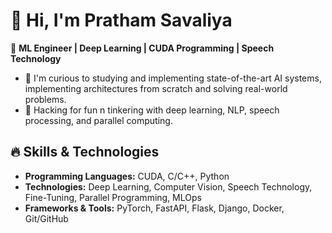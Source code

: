 # 👋 Hi, I'm Pratham Savaliya

🚀 **ML Engineer | Deep Learning | CUDA Programming | Speech Technology**

- 🔭 I'm curious to studying and implementing state-of-the-art AI systems, implementing architectures from scratch and solving real-world problems.
- 👯 Hacking for fun n tinkering with deep learning, NLP, speech processing, and parallel computing.

## 🔥 Skills & Technologies

- **Programming Languages:** CUDA, C/C++, Python  
- **Technologies:** Deep Learning, Computer Vision, Speech Technology, Fine-Tuning, Parallel Programming, MLOps  
- **Frameworks & Tools:** PyTorch, FastAPI, Flask, Django, Docker, Git/GitHub  

<!--
**01PrathamS/01PrathamS** is a ✨ _special_ ✨ repository because its `README.md` (this file) appears on your GitHub profile.

Here are some ideas to get you started:

- 🔭 I’m currently working on ...
- 🌱 I’m currently learning ...
- 👯 I’m looking to collaborate on ...
- 🤔 I’m looking for help with ...
- 💬 Ask me about ...
- 📫 How to reach me: ...
- 😄 Pronouns: ...
- ⚡ Fun fact: ...
-->
